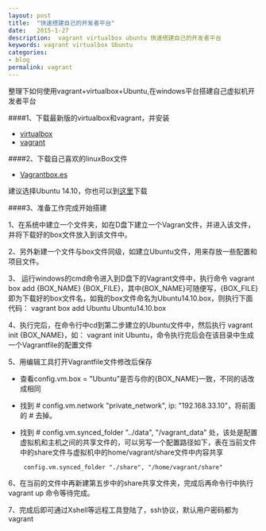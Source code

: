```yaml
---
layout: post
title:  "快速搭建自己的开发者平台"
date:   2015-1-27
description:  vagrant virtualbox ubuntu 快速搭建自己的开发者平台
keywords: vagrant virtualbox Ubuntu
categories:
- blog
permalink: vagrant
---
```


整理下如何使用vagrant+virtualbox+Ubuntu,在windows平台搭建自己虚拟机开发者平台

####1、下载最新版的virtualbox和vagrant，并安装
- [virtualbox](https://www.virtualbox.org/wiki/Downloads)
- [vagrant](https://www.vagrantup.com/downloads.html)

####2、下载自己喜欢的linuxBox文件
- [Vagrantbox.es](http://www.vagrantbox.es/)

建议选择Ubuntu 14.10，你也可以到[这里](https://vagrantcloud.com/ubuntu/boxes/trusty64)下载

####3、准备工作完成开始搭建

1、在系统中建立一个文件夹，如在D盘下建立一个Vagran文件，并进入该文件，并将下载好的box文件放入到该文件中。

2、另外新建一个文件与box文件同级，如建立Ubuntu文件，用来存放一些配置和项目文件。
 
3、 运行windows的cmd命令进入到D盘下的Vagrant文件中，执行命令 vagrant box add {BOX_NAME} {BOX_FILE}，其中{BOX_NAME}可随便写，{BOX_FILE}即为下载好的box文件名，如我的box文件命名为Ubuntu14.10.box，则执行下面代码： vagrant box add Ubuntu Ubuntu14.10.box
 
4、执行完后，在命令行中cd到第二步建立的Ubuntu文件中，然后执行 vagrant init {BOX_NAME}，如：  vagrant init Ubuntu，命令执行完后会在该目录中生成一个Vagrantfile的配置文件

5、用编辑工具打开Vagrantfile文件修改后保存

 -  查看config.vm.box = "Ubuntu"是否与你的{BOX_NAME}一致，不同的话改成相同
 - 找到 # config.vm.network "private_network", ip: "192.168.33.10"，将前面的 # 去掉。
 -  找到 # config.vm.synced_folder "../data", "/vagrant_data" 处，该处是配置虚拟机和主机之间的共享文件的，可以另写一个配置路径如下，表在当前文件中的share文件与虚拟机中的home/vagrant/share文件中内容共享

         config.vm.synced_folder "./share", "/home/vagrant/share"

6、在当前的文件中再新建第五步中的share共享文件夹，完成后再命令行中执行 vagrant up 命令等待完成。

7、完成后即可通过Xshell等远程工具登陆了，ssh协议，默认用户密码都为vagrant   